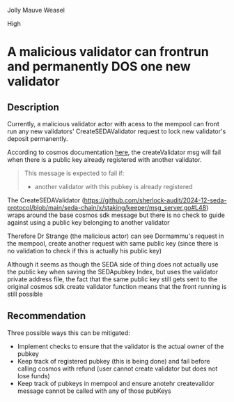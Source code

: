Jolly Mauve Weasel

High

# A malicious validator can frontrun and permanently DOS one new validator

## Description

Currently, a malicious validator actor with acess to the mempool can front run any new validators' CreateSEDAValidator request to lock new validator's deposit permanently.

According to cosmos documentation [here](https://docs.cosmos.network/v0.52/build/modules/staking#msgcreatevalidator), the createValidator msg will fail when there is a public key already registered with another validator.
> This message is expected to fail if:
> * another validator with this pubkey is already registered

The CreateSEDAValidator (https://github.com/sherlock-audit/2024-12-seda-protocol/blob/main/seda-chain/x/staking/keeper/msg_server.go#L48) wraps around the base cosmos sdk message but there is no check to guide against  using a public key belonging to another validator 

Therefore Dr Strange (the malicious actor) can see Dormammu's request in the mempool, create another request with same public key (since there is no validation to check if this is actually his public key)

Although it seems as though the SEDA side of thing does not actually use the public key when saving the SEDApubkey Index, but uses the validator private address file, the fact that the same public key still gets sent to the original cosmos sdk create validator function means that the front running is still possible

## Recommendation

Three possible ways this can be mitigated:

*  Implement checks to ensure that the validator is the actual owner of the pubkey
* Keep track of registered pubkey (this is being done) and fail before calling cosmos with refund (user cannot create validator but does not lose funds)
* Keep track of pubkeys in mempool and ensure anotehr createvalidor message cannot be called with any of those pubKeys
